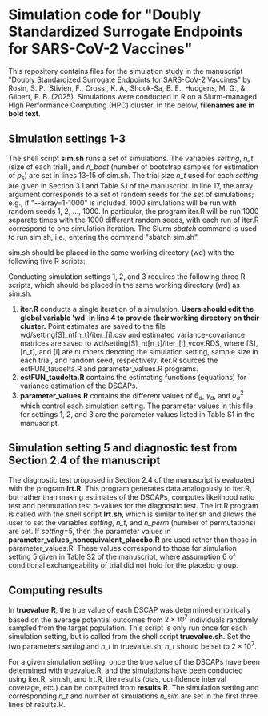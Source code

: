 # Simulation code for "Doubly Standardized Surrogate Endpoints for SARS-CoV-2 Vaccines" 

This repository contains files for the simulation study in the manuscript "Doubly Standardized Surrogate Endpoints for SARS-CoV-2 Vaccines" by Rosin, S. P., Stivjen, F., Cross., K. A., Shook-Sa, B. E., Hudgens, M. G., & Gilbert, P. B. (2025). Simulations were conducted in R on a Slurm-managed High Performance Computing (HPC) cluster. In the below, **filenames are in bold text**. 

## Simulation settings 1-3

The shell script **sim<nolink>.sh** runs a set of simulations. The variables *setting*, *n\_t* (size of each trial), and *n\_boot* (number of bootstrap samples for estimation of $\rho_s$) are set in lines 13-15 of sim<nolink>.sh. The trial size *n\_t* used for each *setting* are given in Section 3.1 and Table S1 of the manuscript. In line 17, the array argument corresponds to a set of random seeds for the set of simulations; e.g., if "--array=1-1000" is included, 1000 simulations will be run with random seeds 1, 2, ..., 1000. In particular, the program iter.R will be run 1000 separate times with the 1000 different random seeds, with each run of iter.R correspond to one simulation iteration. The Slurm *sbatch* command is used to run sim<nolink>.sh, i.e., entering the command "sbatch sim<nolink>.sh". 

sim<nolink>.sh should be placed in the same working directory (wd) with the following five R scripts:

Conducting simulation settings 1, 2, and 3 requires the following three R scripts, which should be placed in the same working directory (wd) as sim<nolink>.sh. 
1. **iter.R** conducts a single iteration of a simulation.  **Users should edit the global variable 'wd' in line 4 to provide their working directory on their cluster.** Point estimates are saved to the file wd/setting[S]\_nt[n\_t]/iter\_[i].csv and estimated variance-covariance matrices are saved to wd/setting[S]\_nt[n\_t]/iter\_[i]_vcov.RDS, where [S], [n\_t], and [i] are numbers denoting the simulation setting, sample size in each trial, and random seed, respectively. iter.R sources the estFUN\_taudelta.R and parameter\_values.R programs.  
2. **estFUN\_taudelta.R** contains the estimating functions (equations) for variance estimation of the DSCAPs. 
3. **parameter\_values.R** contains the different values of $\theta_a$, $\gamma_a$, and $\sigma_a^2$ which control each simulation setting. The parameter values in this file for settings 1, 2, and 3 are the parameter values listed in Table S1 in the manuscript.

## Simulation setting 5 and diagnostic test from Section 2.4 of the manuscript

The diagnostic test proposed in Section 2.4 of the manuscript is evaluated with the program **lrt.R**. This program generates data analogously to iter.R, but rather than making estimates of the DSCAPs, computes likelihood ratio test and permutation test p-values for the diagnostic test. The lrt.R program is called with the shell script **lrt<nolink>.sh**, which is similar to iter.sh and allows the user to set the variables *setting*, *n_t*, and *n_perm* (number of permutations) are set. If *setting*=5, then the parameter values in **parameter_values_nonequivalent_placebo.R** are used rather than those in parameter_values.R. These values correspond to those for simulation setting 5 given in Table S2 of the manuscript, where assumption 6 of conditional exchangeability of trial did not hold for the placebo group.

## Computing results

In **truevalue.R**, the true value of each DSCAP was determined empirically based on the average potential outcomes from $2 \times 10^7$ individuals randomly sampled from the target population. This script is only run once for each simulation setting, but is called from the shell script **truevalue<nolink>.sh**. Set the two parameters *setting* and *n_t* in truevalue<nolink>.sh; *n_t* should be set to $2 \times 10^7$. 

For a given simulation setting, once the true value of the DSCAPs have been determined with truevalue.R, and the simulations have been conducted using iter.R, sim<nolink>.sh, and lrt.R, the results  (bias, confidence interval coverage, etc.) can be computed from **results.R**. The simulation setting and corresponding *n_t* and number of simulations *n_sim* are set in the first three lines of results.R. 

